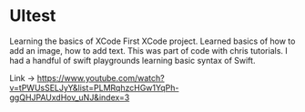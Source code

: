 # UItest
Learning the basics of XCode
First XCode project. Learned basics of how to add an image, how to add text. This was part of code with chris tutorials.
I had a handful of swift playgrounds learning basic syntax of Swift.

Link -> https://www.youtube.com/watch?v=tPWUsSELJyY&list=PLMRqhzcHGw1YqPh-ggQHJPAUxdHov_uNJ&index=3
